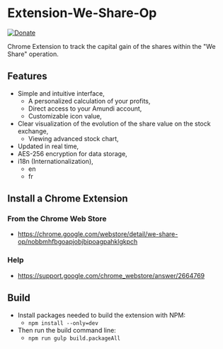 # Extension-We-Share-Op
[![Donate](https://img.shields.io/badge/Donate-PayPal-green.svg)](https://www.paypal.com/cgi-bin/webscr?cmd=_s-xclick&hosted_button_id=9LWA3PBZBJ9ZW)

Chrome Extension to track the capital gain of the shares within the "We Share" operation.

## Features
* Simple and intuitive interface,
   * A personalized calculation of your profits,
   * Direct access to your Amundi account,
   * Customizable icon value,
* Clear visualization of the evolution of the share value on the stock exchange,
    * Viewing advanced stock chart,
* Updated in real time,
* AES-256 encryption for data storage,
* i18n (Internationalization),
    * en
    * fr

## Install a Chrome Extension
### From the Chrome Web Store
* https://chrome.google.com/webstore/detail/we-share-op/nobbmhfbgoapjobjbipoagpahklgkpch

### Help
* https://support.google.com/chrome_webstore/answer/2664769

## Build

* Install packages needed to build the extension with NPM:
    * `npm install --only=dev`
* Then run the build command line:
    * `npm run gulp build.packageAll`

